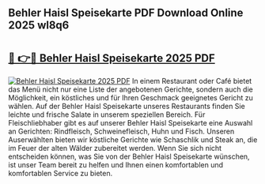 ## Behler Haisl Speisekarte PDF Download Online 2025 wl8q6

# <h2><a href="http://gce3gni.nevu.top/?p=Behler+Haisl+Speisekarte">🔗 👉🔴 Behler Haisl Speisekarte 2025 PDF</a></h2>

[![Behler Haisl Speisekarte 2025 PDF](https://i.imgur.com/dBaPXMq.png)](http://gce3gni.nevu.top/?p=Behler+Haisl+Speisekarte)
In einem Restaurant oder Café bietet das Menü nicht nur eine Liste der angebotenen Gerichte, sondern auch die Möglichkeit, ein köstliches und für Ihren Geschmack geeignetes Gericht zu wählen. Auf der Behler Haisl Speisekarte unseres Restaurants finden Sie leichte und frische Salate in unserem speziellen Bereich. Für Fleischliebhaber gibt es auf unserer Behler Haisl Speisekarte eine Auswahl an Gerichten: Rindfleisch, Schweinefleisch, Huhn und Fisch. Unseren Auserwählten bieten wir köstliche Gerichte wie Schaschlik und Steak an, die im Feuer der alten Wälder zubereitet werden. Wenn Sie sich nicht entscheiden können, was Sie von der Behler Haisl Speisekarte wünschen, ist unser Team bereit zu helfen und Ihnen einen komfortablen und komfortablen Service zu bieten.
